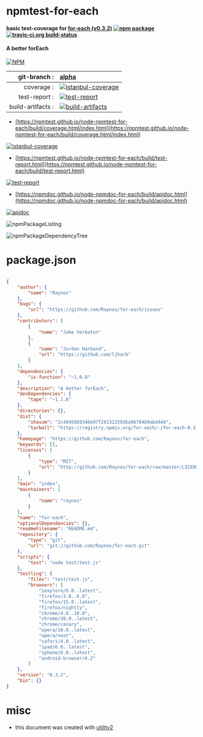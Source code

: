 # npmtest-for-each

#### basic test-coverage for  [for-each (v0.3.2)](https://github.com/Raynos/for-each)  [![npm package](https://img.shields.io/npm/v/npmtest-for-each.svg?style=flat-square)](https://www.npmjs.org/package/npmtest-for-each) [![travis-ci.org build-status](https://api.travis-ci.org/npmtest/node-npmtest-for-each.svg)](https://travis-ci.org/npmtest/node-npmtest-for-each)

#### A better forEach

[![NPM](https://nodei.co/npm/for-each.png?downloads=true&downloadRank=true&stars=true)](https://www.npmjs.com/package/for-each)

| git-branch : | [alpha](https://github.com/npmtest/node-npmtest-for-each/tree/alpha)|
|--:|:--|
| coverage : | [![istanbul-coverage](https://npmtest.github.io/node-npmtest-for-each/build/coverage.badge.svg)](https://npmtest.github.io/node-npmtest-for-each/build/coverage.html/index.html)|
| test-report : | [![test-report](https://npmtest.github.io/node-npmtest-for-each/build/test-report.badge.svg)](https://npmtest.github.io/node-npmtest-for-each/build/test-report.html)|
| build-artifacts : | [![build-artifacts](https://npmtest.github.io/node-npmtest-for-each/glyphicons_144_folder_open.png)](https://github.com/npmtest/node-npmtest-for-each/tree/gh-pages/build)|

- [https://npmtest.github.io/node-npmtest-for-each/build/coverage.html/index.html](https://npmtest.github.io/node-npmtest-for-each/build/coverage.html/index.html)

[![istanbul-coverage](https://npmtest.github.io/node-npmtest-for-each/build/screenCapture.buildCi.browser.%252Ftmp%252Fbuild%252Fcoverage.lib.html.png)](https://npmtest.github.io/node-npmtest-for-each/build/coverage.html/index.html)

- [https://npmtest.github.io/node-npmtest-for-each/build/test-report.html](https://npmtest.github.io/node-npmtest-for-each/build/test-report.html)

[![test-report](https://npmtest.github.io/node-npmtest-for-each/build/screenCapture.buildCi.browser.%252Ftmp%252Fbuild%252Ftest-report.html.png)](https://npmtest.github.io/node-npmtest-for-each/build/test-report.html)

- [https://npmdoc.github.io/node-npmdoc-for-each/build/apidoc.html](https://npmdoc.github.io/node-npmdoc-for-each/build/apidoc.html)

[![apidoc](https://npmdoc.github.io/node-npmdoc-for-each/build/screenCapture.buildCi.browser.%252Ftmp%252Fbuild%252Fapidoc.html.png)](https://npmdoc.github.io/node-npmdoc-for-each/build/apidoc.html)

![npmPackageListing](https://npmtest.github.io/node-npmtest-for-each/build/screenCapture.npmPackageListing.svg)

![npmPackageDependencyTree](https://npmtest.github.io/node-npmtest-for-each/build/screenCapture.npmPackageDependencyTree.svg)



# package.json

```json

{
    "author": {
        "name": "Raynos"
    },
    "bugs": {
        "url": "https://github.com/Raynos/for-each/issues"
    },
    "contributors": [
        {
            "name": "Jake Verbaten"
        },
        {
            "name": "Jordan Harband",
            "url": "https://github.com/ljharb"
        }
    ],
    "dependencies": {
        "is-function": "~1.0.0"
    },
    "description": "A better forEach",
    "devDependencies": {
        "tape": "~1.1.0"
    },
    "directories": {},
    "dist": {
        "shasum": "2c40450b9348e97f281322593ba96704b9abd4d4",
        "tarball": "https://registry.npmjs.org/for-each/-/for-each-0.3.2.tgz"
    },
    "homepage": "https://github.com/Raynos/for-each",
    "keywords": [],
    "licenses": [
        {
            "type": "MIT",
            "url": "http://github.com/Raynos/for-each/raw/master/LICENSE"
        }
    ],
    "main": "index",
    "maintainers": [
        {
            "name": "raynos"
        }
    ],
    "name": "for-each",
    "optionalDependencies": {},
    "readmeFilename": "README.md",
    "repository": {
        "type": "git",
        "url": "git://github.com/Raynos/for-each.git"
    },
    "scripts": {
        "test": "node test/test.js"
    },
    "testling": {
        "files": "test/test.js",
        "browsers": [
            "iexplore/6.0..latest",
            "firefox/3.0..6.0",
            "firefox/15.0..latest",
            "firefox/nightly",
            "chrome/4.0..10.0",
            "chrome/20.0..latest",
            "chrome/canary",
            "opera/10.0..latest",
            "opera/next",
            "safari/4.0..latest",
            "ipad/6.0..latest",
            "iphone/6.0..latest",
            "android-browser/4.2"
        ]
    },
    "version": "0.3.2",
    "bin": {}
}
```



# misc
- this document was created with [utility2](https://github.com/kaizhu256/node-utility2)
